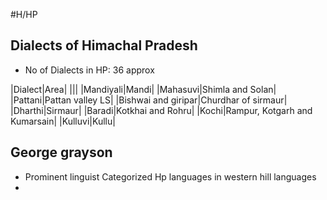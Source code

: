 #H/HP 
## Dialects of Himachal Pradesh

* No of Dialects in HP: 36 approx

|Dialect|Area|
|||
|Mandiyali|Mandi|
|Mahasuvi|Shimla and Solan|
|Pattani|Pattan valley LS|
|Bishwai and giripar|Churdhar of sirmaur|
|Dharthi|Sirmaur|
|Baradi|Kotkhai and Rohru|
|Kochi|Rampur, Kotgarh and Kumarsain|
|Kulluvi|Kullu|

## George grayson
* Prominent linguist Categorized Hp languages in western hill languages
* 

